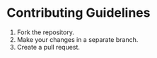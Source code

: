 # Contributing Guidelines
1. Fork the repository.
2. Make your changes in a separate branch.
3. Create a pull request.
